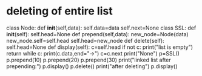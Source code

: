 # deleting of entire list
class Node:
    def __init__(self,data):
        self.data=data
        self.next=None
class SSL:
    def __init__(self):
        self.head=None
    def prepend(self,data):
        new_node=Node(data)
        new_node.self=self.head
        self.head=new_node
    def delete(self):
        self.head=None
    def display(self):
        c=self.head
        if not c:
            print("list is empty")
        return
        while c:
            print(c.data,end="->")
            c=c.next
        print("None")
p=SSL()
p.prepend(10)
p.prepend(20)
p.prepend(30)
print("linked list after prepending:")
p.display()
p.delete()
print("after deleting")
p.display()




